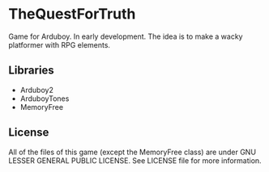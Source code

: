 # TheQuestForTruth

Game for Arduboy. In early development. The idea is to make a wacky platformer with RPG elements.

## Libraries

- Arduboy2
- ArduboyTones
- MemoryFree

## License

All of the files of this game (except the MemoryFree class) are under GNU LESSER GENERAL PUBLIC LICENSE. See LICENSE file for more information.